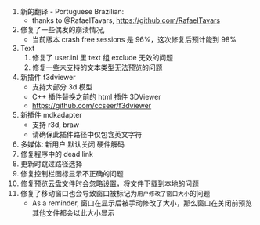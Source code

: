 1. 新的翻译 - Portuguese Brazilian: 
   - thanks to @RafaelTavars, https://github.com/RafaelTavars
2. 修复了一些偶发的崩溃情况,
   - 当前版本 crash free sessions 是 96%，这次修复后预计能到 98%
3. Text
   1. 修复了 user.ini 里 text 组 exclude 无效的问题
   2. 修复一些未支持的文本类型无法预览的问题
4. 新插件 f3dviewer
   - 支持大部分 3d 模型
   - C++ 插件替换之前的 html 插件 3DViewer
   - https://github.com/ccseer/f3dviewer
5. 新插件 mdkadapter
   - 支持 r3d, braw
   - 请确保此插件路径中仅包含英文字符
6. 多媒体: 新用户 默认关闭 硬件解码
7. 修复程序中的 dead link
8. 更新时跳过路径选择
9. 修复控制栏图标显示不正确的问题
10. 修复预览云盘文件时会忽略设置，将文件下载到本地的问题
11. 修复了移动窗口也会导致窗口被标记为`用户修改了窗口大小`的问题
    - As a reminder, 窗口在显示后被手动修改了大小，那么窗口在关闭前预览其他文件都会以此大小显示